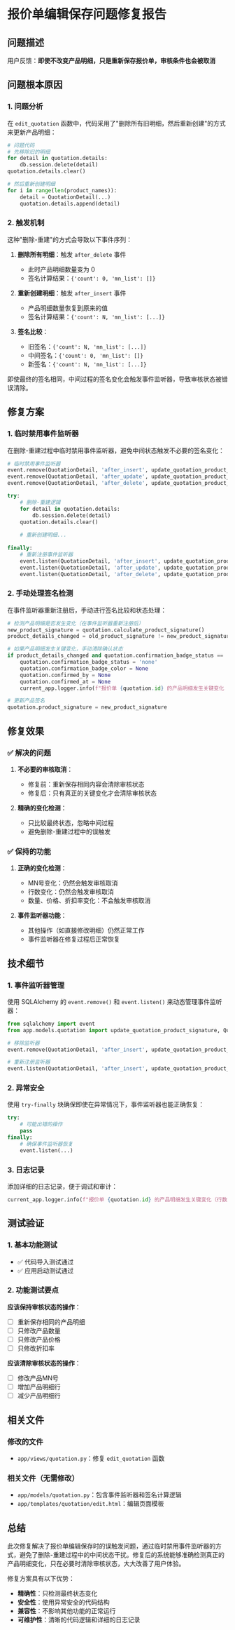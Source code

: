 # 报价单编辑保存问题修复报告

## 问题描述

用户反馈：**即使不改变产品明细，只是重新保存报价单，审核条件也会被取消**

## 问题根本原因

### 1. 问题分析

在 `edit_quotation` 函数中，代码采用了"删除所有旧明细，然后重新创建"的方式来更新产品明细：

```python
# 问题代码
# 先移除旧的明细
for detail in quotation.details:
    db.session.delete(detail)
quotation.details.clear()

# 然后重新创建明细
for i in range(len(product_names)):
    detail = QuotationDetail(...)
    quotation.details.append(detail)
```

### 2. 触发机制

这种"删除-重建"的方式会导致以下事件序列：

1. **删除所有明细**：触发 `after_delete` 事件
   - 此时产品明细数量变为 0
   - 签名计算结果：`{'count': 0, 'mn_list': []}`

2. **重新创建明细**：触发 `after_insert` 事件
   - 产品明细数量恢复到原来的值
   - 签名计算结果：`{'count': N, 'mn_list': [...]}`

3. **签名比较**：
   - 旧签名：`{'count': N, 'mn_list': [...]}`
   - 中间签名：`{'count': 0, 'mn_list': []}`
   - 新签名：`{'count': N, 'mn_list': [...]}`

即使最终的签名相同，中间过程的签名变化会触发事件监听器，导致审核状态被错误清除。

## 修复方案

### 1. 临时禁用事件监听器

在删除-重建过程中临时禁用事件监听器，避免中间状态触发不必要的签名变化：

```python
# 临时禁用事件监听器
event.remove(QuotationDetail, 'after_insert', update_quotation_product_signature)
event.remove(QuotationDetail, 'after_update', update_quotation_product_signature)
event.remove(QuotationDetail, 'after_delete', update_quotation_product_signature)

try:
    # 删除-重建逻辑
    for detail in quotation.details:
        db.session.delete(detail)
    quotation.details.clear()
    
    # 重新创建明细...
    
finally:
    # 重新注册事件监听器
    event.listen(QuotationDetail, 'after_insert', update_quotation_product_signature)
    event.listen(QuotationDetail, 'after_update', update_quotation_product_signature)
    event.listen(QuotationDetail, 'after_delete', update_quotation_product_signature)
```

### 2. 手动处理签名检测

在事件监听器重新注册后，手动进行签名比较和状态处理：

```python
# 检测产品明细是否发生变化（在事件监听器重新注册后）
new_product_signature = quotation.calculate_product_signature()
product_details_changed = old_product_signature != new_product_signature

# 如果产品明细发生关键变化，手动清除确认状态
if product_details_changed and quotation.confirmation_badge_status == 'confirmed':
    quotation.confirmation_badge_status = 'none'
    quotation.confirmation_badge_color = None
    quotation.confirmed_by = None
    quotation.confirmed_at = None
    current_app.logger.info(f"报价单 {quotation.id} 的产品明细发生关键变化（行数或MN号），已手动清除确认状态")

# 更新产品签名
quotation.product_signature = new_product_signature
```

## 修复效果

### ✅ 解决的问题

1. **不必要的审核取消**：
   - 修复前：重新保存相同内容会清除审核状态
   - 修复后：只有真正的关键变化才会清除审核状态

2. **精确的变化检测**：
   - 只比较最终状态，忽略中间过程
   - 避免删除-重建过程中的误触发

### ✅ 保持的功能

1. **正确的变化检测**：
   - MN号变化：仍然会触发审核取消
   - 行数变化：仍然会触发审核取消
   - 数量、价格、折扣率变化：不会触发审核取消

2. **事件监听器功能**：
   - 其他操作（如直接修改明细）仍然正常工作
   - 事件监听器在修复过程后正常恢复

## 技术细节

### 1. 事件监听器管理

使用 SQLAlchemy 的 `event.remove()` 和 `event.listen()` 来动态管理事件监听器：

```python
from sqlalchemy import event
from app.models.quotation import update_quotation_product_signature, QuotationDetail

# 移除监听器
event.remove(QuotationDetail, 'after_insert', update_quotation_product_signature)

# 重新注册监听器
event.listen(QuotationDetail, 'after_insert', update_quotation_product_signature)
```

### 2. 异常安全

使用 `try-finally` 块确保即使在异常情况下，事件监听器也能正确恢复：

```python
try:
    # 可能出错的操作
    pass
finally:
    # 确保事件监听器恢复
    event.listen(...)
```

### 3. 日志记录

添加详细的日志记录，便于调试和审计：

```python
current_app.logger.info(f"报价单 {quotation.id} 的产品明细发生关键变化（行数或MN号），已手动清除确认状态")
```

## 测试验证

### 1. 基本功能测试

- ✅ 代码导入测试通过
- ✅ 应用启动测试通过

### 2. 功能测试要点

**应该保持审核状态的操作**：
- [ ] 重新保存相同的产品明细
- [ ] 只修改产品数量
- [ ] 只修改产品价格
- [ ] 只修改折扣率

**应该清除审核状态的操作**：
- [ ] 修改产品MN号
- [ ] 增加产品明细行
- [ ] 减少产品明细行

## 相关文件

### 修改的文件
- `app/views/quotation.py`：修复 `edit_quotation` 函数

### 相关文件（无需修改）
- `app/models/quotation.py`：包含事件监听器和签名计算逻辑
- `app/templates/quotation/edit.html`：编辑页面模板

## 总结

此次修复解决了报价单编辑保存时的误触发问题，通过临时禁用事件监听器的方式，避免了删除-重建过程中的中间状态干扰。修复后的系统能够准确检测真正的产品明细变化，只在必要时清除审核状态，大大改善了用户体验。

修复方案具有以下优势：
- **精确性**：只检测最终状态变化
- **安全性**：使用异常安全的代码结构
- **兼容性**：不影响其他功能的正常运行
- **可维护性**：清晰的代码逻辑和详细的日志记录 